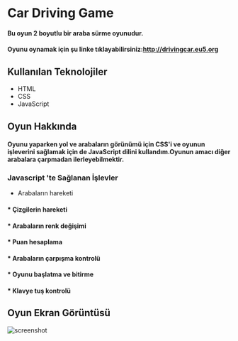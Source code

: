 # Car Driving Game
#### Bu oyun 2 boyutlu bir araba sürme oyunudur.<br>
#### Oyunu oynamak için şu linke tıklayabilirsiniz:http://drivingcar.eu5.org

## Kullanılan Teknolojiler
* HTML
* CSS
* JavaScript

## Oyun Hakkında
#### Oyunu yaparken yol ve arabaların görünümü için CSS'i ve oyunun işleverini sağlamak için de JavaScript dilini kullandım.Oyunun amacı diğer arabalara çarpmadan ilerleyebilmektir.
### Javascript 'te Sağlanan İşlevler
* Arabaların hareketi
#### * Çizgilerin hareketi
#### * Arabaların renk değişimi
#### * Puan hesaplama
#### * Arabaların çarpışma kontrolü
#### * Oyunu başlatma ve bitirme
#### * Klavye tuş kontrolü

## Oyun Ekran Görüntüsü 
![screenshot](https://user-images.githubusercontent.com/54947744/117882803-5cc16380-b2b3-11eb-863d-e5da8479bf1c.PNG)













